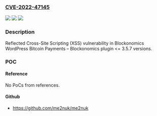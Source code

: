 ### [CVE-2022-47145](https://cve.mitre.org/cgi-bin/cvename.cgi?name=CVE-2022-47145)
![](https://img.shields.io/static/v1?label=Product&message=WordPress%20Bitcoin%20Payments%20%E2%80%93%20Blockonomics&color=blue)
![](https://img.shields.io/static/v1?label=Version&message=n%2Fa&color=blue)
![](https://img.shields.io/static/v1?label=Vulnerability&message=CWE-79%20Improper%20Neutralization%20of%20Input%20During%20Web%20Page%20Generation%20('Cross-site%20Scripting')&color=brighgreen)

### Description

Reflected Cross-Site Scripting (XSS) vulnerability in Blockonomics WordPress Bitcoin Payments – Blockonomics plugin <= 3.5.7 versions.

### POC

#### Reference
No PoCs from references.

#### Github
- https://github.com/me2nuk/me2nuk


